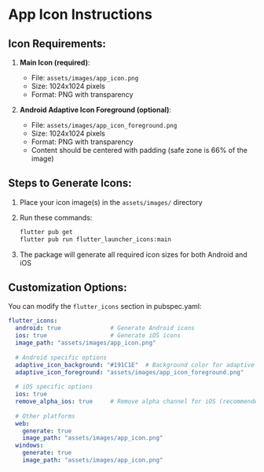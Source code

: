 # App Icon Instructions

## Icon Requirements:

1. **Main Icon (required)**: 
   - File: `assets/images/app_icon.png`
   - Size: 1024x1024 pixels
   - Format: PNG with transparency

2. **Android Adaptive Icon Foreground (optional)**:
   - File: `assets/images/app_icon_foreground.png`
   - Size: 1024x1024 pixels
   - Format: PNG with transparency
   - Content should be centered with padding (safe zone is 66% of the image)

## Steps to Generate Icons:

1. Place your icon image(s) in the `assets/images/` directory

2. Run these commands:
   ```bash
   flutter pub get
   flutter pub run flutter_launcher_icons:main
   ```

3. The package will generate all required icon sizes for both Android and iOS

## Customization Options:

You can modify the `flutter_icons` section in pubspec.yaml:

```yaml
flutter_icons:
  android: true              # Generate Android icons
  ios: true                  # Generate iOS icons
  image_path: "assets/images/app_icon.png"
  
  # Android specific options
  adaptive_icon_background: "#191C1E"  # Background color for adaptive icons
  adaptive_icon_foreground: "assets/images/app_icon_foreground.png"
  
  # iOS specific options
  ios: true
  remove_alpha_ios: true     # Remove alpha channel for iOS (recommended)
  
  # Other platforms
  web:
    generate: true
    image_path: "assets/images/app_icon.png"
  windows:
    generate: true
    image_path: "assets/images/app_icon.png"
